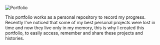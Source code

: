 ![Portfolio](/portfolio/projects/portfolio_banner.webp "Preview")

This portfolio works as a personal repository to record my progress. Recently I've noticed that some of my best personal projects were lost in time and now they live only in my memory, this is why I created this portfolio, to easily access, remember and share these projects and histories.
